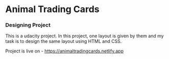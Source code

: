 # Animal Trading Cards
### Designing Project
 This is a udacity project. In this project, one layout is given by them and my task is to design the same layout using HTML and CSS. 
 
 Project is live on - https://animaltradingcards.netlify.app
